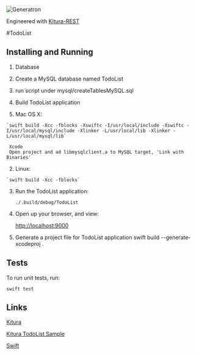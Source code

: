 
![Generatron](https://www.generatron.com/logosmall.png)

Engineered with [Kitura-REST](https://www.generatron.com/#/generatron/Kitura-REST)

#TodoList


## Installing and Running

1. Database

  1. Create a MySQL database named TodoList
  
  2. run script under mysql/createTablesMySQL.sql 

2. Build TodoList application

  1. Mac OS X: 
	
	`swift build -Xcc -fblocks -Xswiftc -I/usr/local/include -Xswiftc -I/usr/local/mysql/include -Xlinker -L/usr/local/lib -Xlinker -L/usr/local/mysql/lib`
     
     Xcode
     Open project and ad libmysqlclient.a to MySQL target, 'Link with Binaries'
     
  2. Linux:
  
    `swift build -Xcc -fblocks`
	
3. Run the TodoList application:

	`./.build/debug/TodoList`
	
4. Open up your browser, and view: 

   [http://localhost:9000](http://localhost:9000)

5. Generate a project file for  TodoList application
swift build --generate-xcodeproj .

## Tests

  To run unit tests, run:
  
  `swift test`

## Links

   
   [Kitura ](https://github.com/IBM-Swift/Kitura)
   
   [Kitura TodoList Sample](https://github.com/IBM-Swift/Kitura-TodoList)
   
   [Swift](https://swift.org/)
   
 
